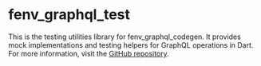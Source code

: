 # fenv_graphql_test

This is the testing utilities library for fenv_graphql_codegen. It provides
mock implementations and testing helpers for GraphQL operations in Dart. For
more information, visit the
[GitHub repository](https://github.com/fenv-org/fenv_graphql_codegen).
